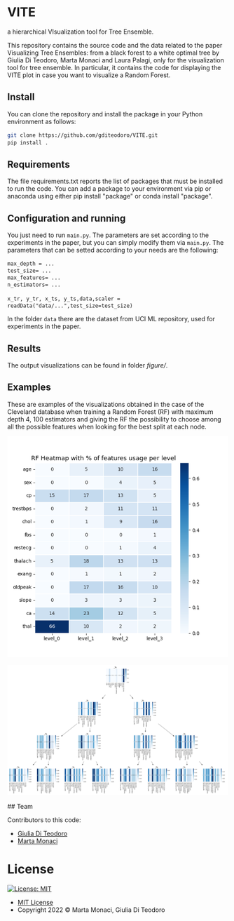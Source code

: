 # VITE
a hierarchical VIsualization tool for Tree Ensemble.

This repository contains the source code and the data related to the paper Visualizing Tree Ensembles: from a black forest to a
white optimal tree by Giulia Di Teodoro, Marta Monaci and Laura Palagi, only for the visualization tool for tree ensemble. 
In particular, it contains the code for displaying the VITE plot in case you want to visualize a Random Forest.


## Install

You can clone the repository and install the package in your Python environment as follows:

```bash
git clone https://github.com/gditeodoro/VITE.git
pip install .
```

## Requirements

The file requirements.txt reports the list of packages that must be installed to run the code. You can add a package to your environment via pip or anaconda using either pip install "package" or conda install "package".

## Configuration and running

You just need to run `main.py`. 
The parameters are set according to the experiments in the paper, but you can simply modify them via `main.py`. 
The parameters that can be setted according to your needs are the following:
```
max_depth = ...
test_size= ...
max_features= ...
n_estimators= ...

x_tr, y_tr, x_ts, y_ts,data,scaler = readData("data/...",test_size=test_size)
```
In the folder `data` there are the dataset from UCI ML repository, used for experiments in the paper.

## Results

The output visualizations can be found in folder *figure/*.

## Examples

These are examples of the visualizations obtained in the case of the Cleveland database when training a Random Forest (RF) with maximum depth 4, 100 estimators and giving the RF the possibility to choose among all the possible features when looking for the best split at each node.

<p align="center">
  <img width="540" src="https://github.com/gditeodoro/VITE/blob/main/figure/heat_map.png"/>
</p>

<p align="center">
  <img width="1040" src="https://github.com/gditeodoro/VITE/blob/main/figure/tree_heatmap.png"/>
</p>
## Team

Contributors to this code:

* [Giulia Di Teodoro](https://github.com/gditeodoro)
* [Marta Monaci](https://github.com/m-monaci)

# License

[![License: MIT](https://img.shields.io/badge/License-MIT-yellow.svg)](https://opensource.org/licenses/MIT)

* [MIT License](https://opensource.org/licenses/mit-license.php)
* Copyright 2022 © Marta Monaci, Giulia Di Teodoro
